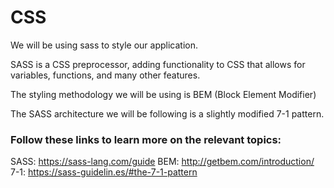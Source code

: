 # CSS

We will be using sass to style our application.

SASS is a CSS preprocessor, adding functionality to CSS that allows for variables, functions, and many other features.

The styling methodology we will be using is BEM (Block Element Modifier)

The SASS architecture we will be following is a slightly modified 7-1 pattern.

### Follow these links to learn more on the relevant topics:

SASS: https://sass-lang.com/guide
BEM:  http://getbem.com/introduction/
7-1:  https://sass-guidelin.es/#the-7-1-pattern
